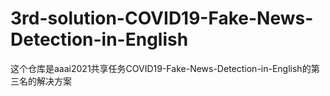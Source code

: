 # 3rd-solution-COVID19-Fake-News-Detection-in-English

这个仓库是aaai2021共享任务COVID19-Fake-News-Detection-in-English的第三名的解决方案
